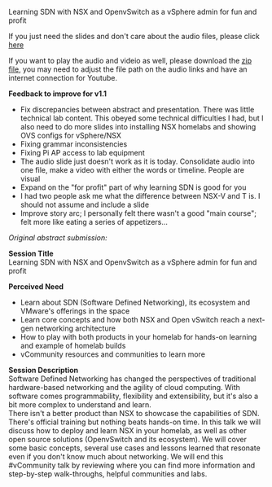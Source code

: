 Learning SDN with NSX and OpenvSwitch as a vSphere admin for fun and profit

If you just need the slides and don't care about the audio files, please click [here](https://github.com/arielsanchezmora/VMUG-Talks/blob/master/2019-02-19%20Seattle/F02U%20Learning%20SDN%20with%20NSX%20and%20OpenvSwitch%20as%20a%20vSphere%20admin%20for%20fun%20and%20profit%20-%20Seattle.pptx)

If you want to play the audio and videio as well, please download the [zip file](https://github.com/arielsanchezmora/VMUG-Talks/blob/master/2019-02-19%20Seattle/Learning%20SDN%20with%20NSX%20and%20OpenvSwitch%20as%20a%20vSphere%20admin%20for%20fun%20and%20profit.zip), you may need to adjust the file path on the audio links and have an internet connection for Youtube.

**Feedback to improve for v1.1**

- Fix discrepancies between abstract and presentation. There was little technical lab content. This obeyed some technical difficulties I had, but I also need to do more slides into installing NSX homelabs and showing OVS configs for vSphere/NSX 
- Fixing grammar inconsistencies
- Fixing Pi AP access to lab equipment
- The audio slide just doesn't work as it is today. Consolidate audio into one file, make a video with either the words or timeline. People are visual
- Expand on the "for profit" part of why learning SDN is good for you
- I had two people ask me what the difference between NSX-V and T is. I should not assume and include a slide
- Improve story arc; I personally felt there wasn't a good "main course"; felt more like eating a series of appetizers...



_Original abstract submission:_

**Session Title**  
Learning SDN with NSX and OpenvSwitch as a vSphere admin for fun and profit  

**Perceived Need**  
- Learn about SDN (Software Defined Networking), its ecosystem and VMware's offerings in the space  
- Learn core concepts and how both NSX and Open vSwitch reach a next-gen networking architecture  
- How to play with both products in your homelab for hands-on learning and example of homelab builds  
- vCommunity resources and communities to learn more  

**Session Description**  
Software Defined Networking has changed the perspectives of traditional hardware-based networking and the agility of cloud computing. With software comes programmability, flexibility and extensibility, but it's also a bit
more complex to understand and learn.  
There isn't a better product than NSX to showcase the capabilities of SDN. There's official training but nothing beats hands-on time. In this talk we will discuss how to deploy and learn NSX in your homelab, as well as
other open source solutions (OpenvSwitch and its ecosystem). We will cover some basic concepts, several use cases and lessons learned that resonate even if you don't know much about networking.
We will end this #vCommunity talk by reviewing where you can find more information and step-by-step walk-throughs, helpful communities and labs.
